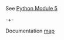 
See [Python Module 5](https://www.microprediction.com/python-5)


-+- 

Documentation [map](https://microprediction.github.io/microprediction/map.html)

